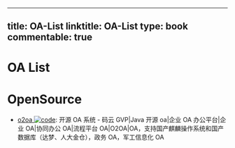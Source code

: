 
---
title: OA-List
linktitle: OA-List
type: book
commentable: true
---

# OA List

# OpenSource

- [o2oa ![code](https://martrix-usa.oss-accelerate.aliyuncs.com/logo/code.svg)](https://github.com/o2oa/o2oa): 开源 OA 系统 - 码云 GVP|Java 开源 oa|企业 OA 办公平台|企业 OA|协同办公 OA|流程平台 OA|O2OA|OA，支持国产麒麟操作系统和国产数据库（达梦、人大金仓），政务 OA，军工信息化 OA

    